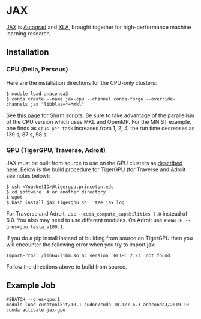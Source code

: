 # JAX

[JAX](https://github.com/google/jax) is [Autograd](https://github.com/hips/autograd) and [XLA](https://www.tensorflow.org/xla), brought
together for high-performance machine learning research.

## Installation

### CPU (Della, Perseus)

Here are the installation directions for the CPU-only clusters:

```
$ module load anaconda3
$ conda create --name jax-cpu --channel conda-forge --override-channels jax "libblas=*=*mkl"
```

See [this page](https://researchcomputing.princeton.edu/python) for Slurm scripts. Be sure to take advantage of the parallelism of the CPU version which uses MKL and OpenMP. For the MNIST example, one finds as `cpus-per-task` increases from 1, 2, 4, the run time decreases as 139 s, 87 s, 58 s.

### GPU (TigerGPU, Traverse, Adroit)

JAX must be built from source to use on the GPU clusters as [described here](https://jax.readthedocs.io/en/latest/developer.html). Below is the build procedure for TigerGPU (for Traverse and Adroit see notes below):

```
$ ssh <YourNetID>@tigergpu.princeton.edu
$ cd software  # or another directory
$ wget
$ bash install_jax_tigergpu.sh | tee jax.log
```

For Traverse and Adroit, use `--cuda_compute_capabilities 7.0` instead of 6.0. You also may need to use different modules. On Adroit use `#SBATCH --gres=gpu:tesla_v100:1`.

If you do a pip install instead of building from source on TigerGPU then you will encounter the following error when you try to import jax:

```
ImportError: /lib64/libm.so.6: version `GLIBC_2.23' not found
```

Follow the directions above to build from source.

## Example Job

```
#SBATCH --gres=gpu:1
module load cudatoolkit/10.1 cudnn/cuda-10.1/7.6.3 anaconda3/2019.10
conda activate jax-gpu
```

